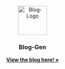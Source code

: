 <!-- PROJECT LOGO -->
<br />
<div align="center">
  <a href="[https://github.com/rzmk/simple-blog](https://github.com/sidchopra13/Blog-Gen)">
    <img src="public/img/logo.jpeg" alt="Blog-Logo" width="80" height="80">
  </a>

  <h3 align="center">Blog-Gen</h3>
  <div align="center">
    <a href="https://stormy-sands-79797.herokuapp.com/"><strong>View the blog here! »</strong></a>
    <br />
  </div>
</div>

